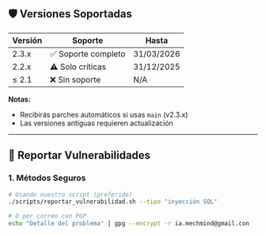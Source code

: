## **🛡 Versiones Soportadas**  

| Versión | Soporte            | Hasta        |
|---------|--------------------|--------------|
| 2.3.x   | ✅ Soporte completo | 31/03/2026  |
| 2.2.x   | ⚠️ Solo críticas   | 31/12/2025  |
| ≤ 2.1   | ❌ Sin soporte     | N/A         |

**Notas:**  
- Recibirás parches automáticos si usas `main` (v2.3.x)  
- Las versiones antiguas requieren actualización  

---

## **🚨 Reportar Vulnerabilidades**  
### **1. Métodos Seguros**  
```bash
# Usando nuestro script (preferido)
./scripts/reportar_vulnerabilidad.sh --tipo "inyección SQL"

# O por correo con PGP
echo "Detalle del problema" | gpg --encrypt -r ia.mechmind@gmail.con
